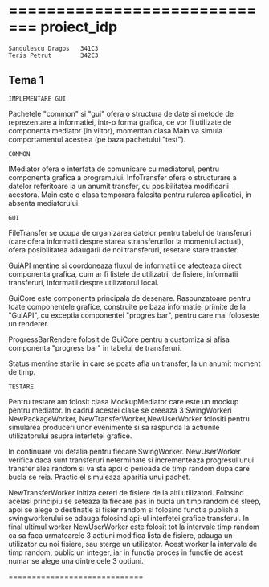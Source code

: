=============================
proiect_idp
=============================

	Sandulescu Dragos	341C3
	Teris Petrut		342C3

Tema 1
-----------------------------


	IMPLEMENTARE GUI

Pachetele "common" si "gui" ofera o structura de date si metode de 
reprezentare a informatiei, intr-o forma grafica, ce vor fi utilizate de
componenta mediator (in viitor), momentan clasa Main va simula comportamentul
acesteia (pe baza pachetului "test").


	COMMON

IMediator ofera o interfata de comunicare cu mediatorul, pentru componenta
grafica a programului.
InfoTransfer ofera o structurare a datelor referitoare la un anumit
transfer, cu posibilitatea modificarii acestora.
Main este o clasa temporara falosita pentru rularea aplicatiei, in absenta
mediatorului.


	GUI

FileTransfer se ocupa de organizarea datelor pentru tabelul de transferuri
(care ofera informatii despre starea stransferurilor la momentul actual),
ofera posibilitatea adaugarii de noi transferuri, resetare stare transfer.
	
GuiAPI mentine si coordoneaza fluxul de informatii ce afecteaza direct
componenta grafica, cum ar fi listele de utilizatri, de fisiere, informatii
transferuri, informatii despre utilizatorul local.
	
GuiCore este componenta principala de desenare. Raspunzatoare pentru toate
componentele grafice, construite pe baza informatiei primite de la "GuiAPI",
cu exceptia componentei "progres bar", pentru care mai foloseste un renderer.
	
ProgressBarRendere folosit de GuiCore pentru a customiza si afisa
componenta "progress bar" in tabelul de transferuri.
	
Status mentine starile in care se poate afla un transfer, la un anumit
moment de timp.


	TESTARE

Pentru testare am folosit clasa MockupMediator care este un mockup pentru
mediator. In cadrul acestei clase se creeaza 3 SwingWorkeri NewPackageWorker,
NewTransferWorker,NewUserWorker folositi pentru simularea produceri unor
evenimente si sa raspunda la actiunile  utilizatorului asupra interfetei
grafice.

In continuare voi detalia pentru fiecare SwingWorker.
NewUserWorker  verifica daca sunt transferuri neterminate si incrementeaza
progresul unui transfer ales random si va sta apoi o perioada de timp random
dupa care bucla se reia. Practic el simuleaza aparitia unui pachet. 

NewTransferWorker initiza cereri de fisiere de la alti utilizatori.
Folosind acelasi principiu se seteaza la fiecare pas in bucla un timp random de
sleep,  apoi se alege o destinatie si fisier random si folosind functia publish
a swingworkerului se adauga folosind api-ul interfetei grafice transferul. In
final ultimul worker  NewUserWorker este folosit tot la intervale timp random 
ca sa faca urmatoarele 3 actiuni modifica lista de fisiere, adauga un 
utilizator cu noi  fisiere, sau sterge un utilizator. Acest worker la intervale
de timp random, public un integer, iar in functia proces in functie de acest
numar  se alege una dintre cele 3 optiuni.

=============================





